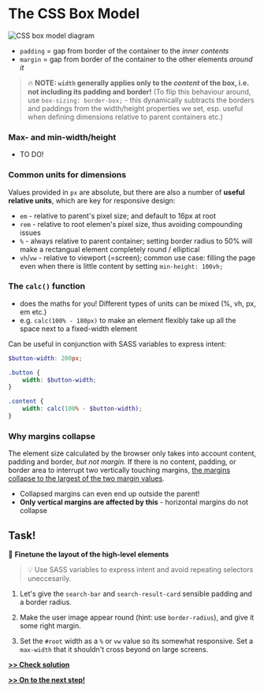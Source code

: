 # The CSS Box Model

![CSS box model diagram](https://github.com/minkaotic/front-end-notes/blob/master/img/box_model.png?raw=true)

- `padding` = gap from border of the container to the *inner contents*
- `margin` = gap from border of the container to the other elements *around it*

> 🔥 **NOTE: `width` generally applies only to the *content* of the box, i.e. not including its padding and border!** (To flip this behaviour around, use `box-sizing: border-box;` - this dynamically subtracts the borders and paddings from the width/height properties we set, esp. useful when defining dimensions relative to parent containers etc.)

### Max- and min-width/height
- TO DO!

### Common units for dimensions
Values provided in `px` are absolute, but there are also a number of **useful relative units**, which are key for responsive design:
- `em` - relative to parent's pixel size; and default to 16px at root
- `rem` - relative to root elemen's pixel size, thus avoiding compounding issues
- `%` - always relative to parent container; setting border radius to 50% will make a rectangual element completely round / elliptical
- `vh`/`vw` - relative to viewport (=screen); common use case: filling the page even when there is little content by setting `min-height: 100vh;`

### The `calc()` function
- does the maths for you! Different types of units can be mixed (%, vh, px, em etc.)
- e.g. `calc(100% - 180px)` to make an element flexibly take up all the space next to a fixed-width element

Can be useful in conjunction with SASS variables to express intent:

```scss
$button-width: 200px;

.button {
    width: $button-width;
}

.content {
    width: calc(100% - $button-width);
}
```

### Why margins collapse
The element size calculated by the browser only takes into account content, padding and border, *but not margin.* If there is no content, padding, or border area to interrupt two vertically touching margins, [the margins collapse to the largest of the two margin values](https://developer.mozilla.org/en-US/docs/Web/CSS/CSS_Box_Model/Mastering_margin_collapsing).
- Collapsed margins can even end up outside the parent!
- **Only vertical margins are affected by this** - horizontal margins do not collapse


## Task!
💪 **Finetune the layout of the high-level elements**
> 💡 Use SASS variables to express intent and avoid repeating selectors uneccesarily.

1. Let's give the `search-bar` and `search-result-card` sensible padding and a border radius.

1. Make the user image appear round (hint: use `border-radius`), and give it some right margin.

1. Set the `#root` width as a `%` or `vw` value so its somewhat responsive. Set a `max-width` that it shouldn't cross beyond on large screens.


**[>> Check solution](/lessons/3-css-box-model__solution.md)**

**[>> On to the next step!](/lessons/4-layout-techniques.md)**